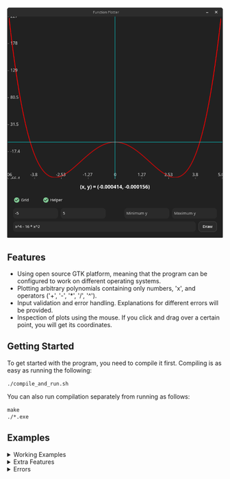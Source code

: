 <p align="center">

  ![Function Plotter](media/plotter.png)

</p>

## Features

* Using open source GTK platform, meaning that the program can be configured to work on different operating systems.
* Plotting arbitrary polynomials containing only numbers, 'x', and operators ('+', '-', '*', '/', '^').
* Input validation and error handling. Explanations for different errors will be provided.
* Inspection of plots using the mouse. If you click and drag over a certain point, you will get its coordinates.

## Getting Started

To get started with the program, you need to compile it first. Compiling is as easy as running the following:

```shell
./compile_and_run.sh
```

You can also run compilation separately from running as follows:

```shell
make
./*.exe
```

## Examples

<details><summary>Working Examples</summary>
<p align="center">

  <img src="http://github.com/AhmedYasser5/function_plotter/media/Working_Example1.gif" alt="Working Example 1">

  ![Working Example 1](media/Working_Example1.gif)

  ![Working Example 2](media/Working_Example2.gif)

</p>
</details>

<details><summary>Extra Features</summary>
<p align="center">

  ![Extra Features 1](media/Extra_Features1.gif)

  ![Extra Features 2](media/Extra_Features2.gif)

</p>
</details>

<details><summary>Errors</summary>
<p align="center">

  ![Errors 1](media/Errors1.gif)

  ![Errors 2](media/Errors2.gif)

</p>
</details>
